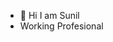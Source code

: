 - 👋 Hi I am Sunil
- Working Profesional 

<!---
scdevops16/scdevops16 is a ✨ special ✨ repository because its `README.md` (this file) appears on your GitHub profile.
You can click the Preview link to take a look at your changes.
--->
